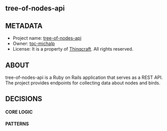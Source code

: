 ## tree-of-nodes-api


## METADATA

* Project name: [tree-of-nodes-api](https://github.com/tqc-michalp/tree-of-nodes-api)
* Owner: [tqc-michalp](https://github.com/tqc-michalp)
* License: It is a property of [Thinqcraft](https://www.thinqcraft.com/). All rights reserved.


## ABOUT
tree-of-nodes-api is a Ruby on Rails application that serves as a REST API. The project provides endpoints for collecting data about nodes and birds.


## DECISIONS

#### CORE LOGIC

#### PATTERNS
